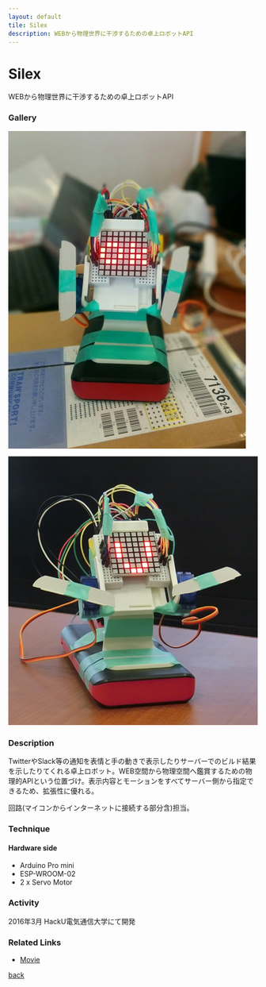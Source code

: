 ```yaml
---
layout: default
tile: Silex
description: WEBから物理世界に干渉するための卓上ロボットAPI
---
```

# Silex

WEBから物理世界に干渉するための卓上ロボットAPI

### Gallery

  ![](/img/2016/sx.jpg)
  ![](/img/2016/sx2.png)

### Description

  TwitterやSlack等の通知を表情と手の動きで表示したりサーバーでのビルド結果を示したりてくれる卓上ロボット。WEB空間から物理空間へ鑑賞するための物理的APIという位置づけ。表示内容とモーションをすべてサーバー側から指定できるため、拡張性に優れる。

  回路(マイコンからインターネットに接続する部分含)担当。

### Technique

#### Hardware side
  * Arduino Pro mini
  * ESP-WROOM-02
  * 2 x Servo Motor

### Activity

  2016年3月 HackU電気通信大学にて開発

### Related Links

  * [Movie](https://goo.gl/photos/v4ro8TSCPVcXfvjL6)

[back](/)
